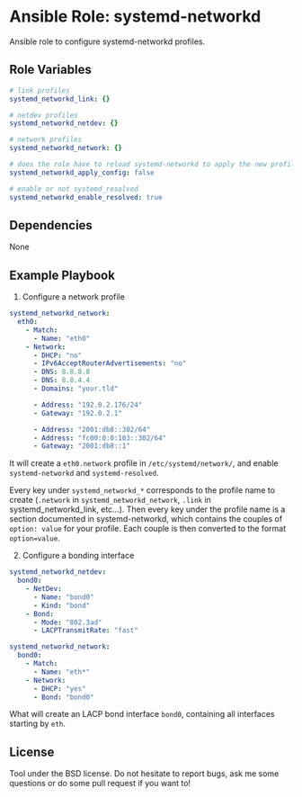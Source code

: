 Ansible Role: systemd-networkd
==============================

Ansible role to configure systemd-networkd profiles.

Role Variables
--------------

```yaml
# link profiles
systemd_networkd_link: {}

# netdev profiles
systemd_networkd_netdev: {}

# network profiles
systemd_networkd_network: {}

# does the role have to reload systemd-networkd to apply the new profiles ?
systemd_networkd_apply_config: false

# enable or not systemd_resolved
systemd_networkd_enable_resolved: true
```

Dependencies
------------

None

Example Playbook
-------------------------

1) Configure a network profile

```yaml
systemd_networkd_network:
  eth0:
    - Match:
      - Name: "eth0"
    - Network:
      - DHCP: "no"
      - IPv6AcceptRouterAdvertisements: "no"
      - DNS: 8.8.8.8
      - DNS: 8.8.4.4
      - Domains: "your.tld"

      - Address: "192.0.2.176/24"
      - Gateway: "192.0.2.1"

      - Address: "2001:db8::302/64"
      - Address: "fc00:0:0:103::302/64"
      - Gateway: "2001:db8::1"
```

It will create a `eth0.network` profile in `/etc/systemd/network/`, and enable
`systemd-networkd` and `systemd-resolved`.

Every key under `systemd_networkd_*` corresponds to the profile name to create
(`.network` in `systemd_networkd_network`, `.link` in systemd_networkd_link,
etc…). Then every key under the profile name is a section documented in
systemd-networkd, which contains the couples of `option: value` for your
profile. Each couple is then converted to the format `option=value`.

2) Configure a bonding interface

```yaml
systemd_networkd_netdev:
  bond0:
    - NetDev:
      - Name: "bond0"
      - Kind: "bond"
    - Bond:
      - Mode: "802.3ad"
      - LACPTransmitRate: "fast"

systemd_networkd_network:
  bond0:
    - Match:
      - Name: "eth*"
    - Network:
      - DHCP: "yes"
      - Bond: "bond0"
```

What will create an LACP bond interface `bond0`, containing all interfaces
starting by `eth`.

License
-------

Tool under the BSD license. Do not hesitate to report bugs, ask me some
questions or do some pull request if you want to!
